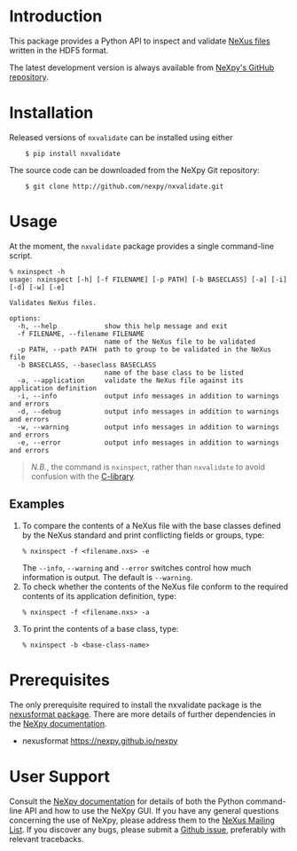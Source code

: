 Introduction
============
This package provides a Python API to inspect and validate [NeXus 
files](http://www.nexusformat.org/) written in the HDF5 format.  

The latest development version is always available from [NeXpy's GitHub
repository](https://github.com/nexpy/nxvalidate).

Installation
============
Released versions of `nxvalidate` can be installed using either

```
    $ pip install nxvalidate
```

The source code can be downloaded from the NeXpy Git repository:

```
    $ git clone http://github.com/nexpy/nxvalidate.git
```

Usage
=====
At the moment, the `nxvalidate` package provides a single command-line script.

```
% nxinspect -h
usage: nxinspect [-h] [-f FILENAME] [-p PATH] [-b BASECLASS] [-a] [-i] [-d] [-w] [-e]

Validates NeXus files.

options:
  -h, --help            show this help message and exit
  -f FILENAME, --filename FILENAME
                        name of the NeXus file to be validated
  -p PATH, --path PATH  path to group to be validated in the NeXus file
  -b BASECLASS, --baseclass BASECLASS
                        name of the base class to be listed
  -a, --application     validate the NeXus file against its application definition
  -i, --info            output info messages in addition to warnings and errors
  -d, --debug           output info messages in addition to warnings and errors
  -w, --warning         output info messages in addition to warnings and errors
  -e, --error           output info messages in addition to warnings and errors
```

> *N.B.*, the command is `nxinspect`, rather than `nxvalidate` to avoid
> confusion with the [C-library](https://github.com/nexusformat/cnxvalidate).

Examples
--------
1. To compare the contents of a NeXus file with the base classes defined
   by the NeXus standard and print conflicting fields or groups, type:
   ```
   % nxinspect -f <filename.nxs> -e
   ```
   The `--info`, `--warning` and `--error` switches control how much 
   information is output. The default is `--warning`.
2. To check whether the contents of the NeXus file conform to the
   required contents of its application definition, type:
   ```
   % nxinspect -f <filename.nxs> -a
   ```
3. To print the contents of a base class, type:
   ```
   % nxinspect -b <base-class-name>
   ```

Prerequisites
=============
The only prerequisite required to install the nxvalidate package is the 
[nexusformat package](https://github.com/nexpy/nexusformat). There are 
more details of further dependencies in the 
[NeXpy documentation](http://nexpy.github.io/nexpy).

* nexusformat          https://nexpy.github.io/nexpy

User Support
============
Consult the [NeXpy documentation](https://nexpy.github.io/nexpy) for details 
of both the Python command-line API and how to use the NeXpy GUI. If you have 
any general questions concerning the use of NeXpy, please address 
them to the 
[NeXus Mailing List](http:s//download.nexusformat.org/doc/html/mailinglist.html). 
If you discover any bugs, please submit a 
[Github issue](https://github.com/nexpy/nxvalidate/issues), preferably with 
relevant tracebacks.
